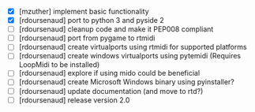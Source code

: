 - [x] [mzuther] implement basic functionality
- [x] [rdoursenaud] port to python 3 and pyside 2
- [ ] [rdoursenaud] cleanup code and make it PEP008 compliant
- [ ] [rdoursenaud] port from pygame to rtmidi
- [ ] [rdoursenaud] create virtualports using rtmidi for supported platforms
- [ ] [rdoursenaud] create windows virtualports using pytemidi (Requires LoopMidi to be installed)
- [ ] [rdoursenaud] explore if using mido could be beneficial
- [ ] [rdoursenaud] create Microsoft Windows binary using pyinstaller?
- [ ] [rdoursenaud] update documentation (and move to rtd?)
- [ ] [rdoursenaud] release version 2.0